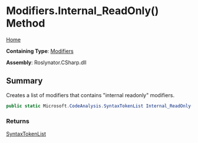 # Modifiers\.Internal\_ReadOnly\(\) Method

[Home](../../../../README.md)

**Containing Type**: [Modifiers](../README.md)

**Assembly**: Roslynator\.CSharp\.dll

## Summary

Creates a list of modifiers that contains "internal readonly" modifiers\.

```csharp
public static Microsoft.CodeAnalysis.SyntaxTokenList Internal_ReadOnly()
```

### Returns

[SyntaxTokenList](https://docs.microsoft.com/en-us/dotnet/api/microsoft.codeanalysis.syntaxtokenlist)

